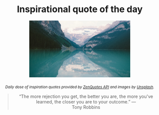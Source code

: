 
<div align="center">

# Inspirational quote of the day

<img src="./data/photo.jpeg" alt="Beautiful nature photo" width="320" height="180">

<sub><i>Daily dose of inspiration quotes provided by [ZenQuotes API](https://zenquotes.io/) and images by [Unsplash](https://unsplash.com/).</i></sub>


<blockquote>&ldquo;The more rejection you get, the better you are, the more you've learned, the closer you are to your outcome.&rdquo; &mdash; <footer>Tony Robbins</footer></blockquote>

</div>
